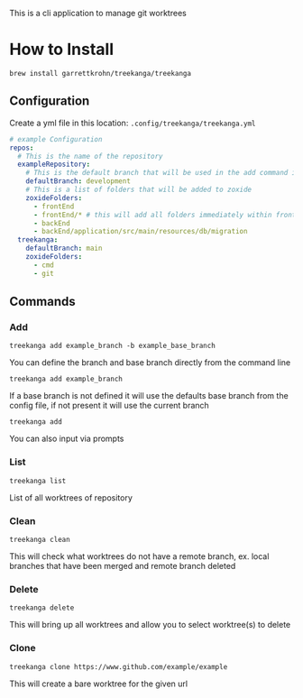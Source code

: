 This is a cli application to manage git worktrees

# How to Install

`brew install garrettkrohn/treekanga/treekanga`

## Configuration

Create a yml file in this location:
`.config/treekanga/treekanga.yml`

```yaml
# example Configuration
repos:
  # This is the name of the repository
  exampleRepository:
    # This is the default branch that will be used in the add command if a baseBranch is not defined
    defaultBranch: development
    # This is a list of folders that will be added to zoxide
    zoxideFolders:
      - frontEnd
      - frontEnd/* # this will add all folders immediately within frontEnd
      - backEnd
      - backEnd/application/src/main/resources/db/migration
  treekanga:
    defaultBranch: main
    zoxideFolders:
      - cmd
      - git
```

## Commands

### Add

`treekanga add example_branch -b example_base_branch`

You can define the branch and base branch directly from the command line

`treekanga add example_branch`

If a base branch is not defined it will use the defaults base branch from the
config file, if not present it will use the current branch

`treekanga add`

You can also input via prompts

### List

`treekanga list`

List of all worktrees of repository

### Clean

`treekanga clean`

This will check what worktrees do not have a remote branch, ex. local
branches that have been merged and remote branch deleted

### Delete

`treekanga delete`

This will bring up all worktrees and allow you to select worktree(s)
to delete

### Clone

`treekanga clone https://www.github.com/example/example`

This will create a bare worktree for the given url
